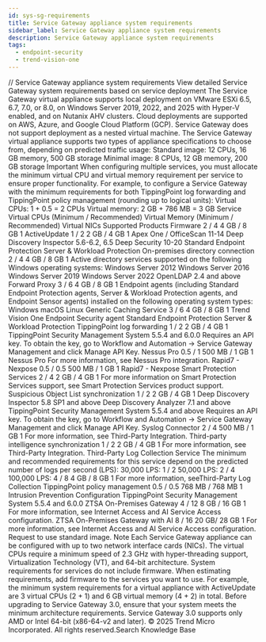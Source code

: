 ```yaml
---
id: sys-sg-requirements
title: Service Gateway appliance system requirements
sidebar_label: Service Gateway appliance system requirements
description: Service Gateway appliance system requirements
tags:
  - endpoint-security
  - trend-vision-one
---
```


/*<![CDATA[*/ $('#title').html($('meta[name=map-description]').attr('content')); /*]]>*/ Service Gateway appliance system requirements View detailed Service Gateway system requirements based on service deployment The Service Gateway virtual appliance supports local deployment on VMware ESXi 6.5, 6.7, 7.0, or 8.0, on Windows Server 2019, 2022, and 2025 with Hyper-V enabled, and on Nutanix AHV clusters. Cloud deployments are supported on AWS, Azure, and Google Cloud Platform (GCP). Service Gateway does not support deployment as a nested virtual machine. The Service Gateway virtual appliance supports two types of appliance specifications to choose from, depending on predicted traffic usage: Standard image: 12 CPUs, 16 GB memory, 500 GB storage Minimal image: 8 CPUs, 12 GB memory, 200 GB storage Important When configuring multiple services, you must allocate the minimum virtual CPU and virtual memory requirement per service to ensure proper functionality. For example, to configure a Service Gateway with the minimum requirements for both TippingPoint log forwarding and TippingPoint policy management (rounding up to logical units): Virtual CPUs: 1 + 0.5 = 2 CPUs Virtual memory: 2 GB + 786 MB = 3 GB Service Virtual CPUs (Minimum / Recommended) Virtual Memory (Minimum / Recommended) Virtual NICs Supported Products Firmware 2 / 4 4 GB / 8 GB 1 ActiveUpdate 1 / 2 2 GB / 4 GB 1 Apex One / OfficeScan 11-14 Deep Discovery Inspector 5.6-6.2, 6.5 Deep Security 10-20 Standard Endpoint Protection Server & Workload Protection On-premises directory connection 2 / 4 4 GB / 8 GB 1 Active directory services supported on the following Windows operating systems: Windows Server 2012 Windows Server 2016 Windows Server 2019 Windows Server 2022 OpenLDAP 2.4 and above Forward Proxy 3 / 6 4 GB / 8 GB 1 Endpoint agents (including Standard Endpoint Protection agents, Server & Workload Protection agents, and Endpoint Sensor agents) installed on the following operating system types: Windows macOS Linux Generic Caching Service 3 / 6 4 GB / 8 GB 1 Trend Vision One Endpoint Security agent Standard Endpoint Protection Server & Workload Protection TippingPoint log forwarding 1 / 2 2 GB / 4 GB 1 TippingPoint Security Management System 5.5.4 and 6.0.0 Requires an API key. To obtain the key, go to Workflow and Automation → Service Gateway Management and click Manage API Key. Nessus Pro 0.5 / 1 500 MB / 1 GB 1 Nessus Pro For more information, see Nessus Pro integration. Rapid7 - Nexpose 0.5 / 0.5 500 MB / 1 GB 1 Rapid7 - Nexpose Smart Protection Services 2 / 4 2 GB / 4 GB 1 For more information on Smart Protection Services support, see Smart Protection Services product support. Suspicious Object List synchronization 1 / 2 2 GB / 4 GB 1 Deep Discovery Inspector 5.8 SP1 and above Deep Discovery Analyzer 7.1 and above TippingPoint Security Management System 5.5.4 and above Requires an API key. To obtain the key, go to Workflow and Automation → Service Gateway Management and click Manage API Key. Syslog Connector 2 / 4 500 MB / 1 GB 1 For more information, see Third-Party Integration. Third-party intelligence synchronization 1 / 2 2 GB / 4 GB 1 For more information, see Third-Party Integration. Third-Party Log Collection Service The minimum and recommended requirements for this service depend on the predicted number of logs per second (LPS): 30,000 LPS: 1 / 2 50,000 LPS: 2 / 4 100,000 LPS: 4 / 8 4 GB / 8 GB 1 For more information, seeThird-Party Log Collection TippingPoint policy management 0.5 / 0.5 768 MB / 768 MB 1 Intrusion Prevention Configuration TippingPoint Security Management System 5.5.4 and 6.0.0 ZTSA On-Premises Gateway 4 / 12 8 GB / 16 GB 1 For more information, see Internet Access and AI Service Access configuration. ZTSA On-Premises Gateway with AI 8 / 16 20 GB/ 28 GB 1 For more information, see Internet Access and AI Service Access configuration. Request to use standard image. Note Each Service Gateway appliance can be configured with up to two network interface cards (NICs). The virtual CPUs require a minimum speed of 2.3 GHz with hyper-threading support, Virtualization Technology (VT), and 64-bit architecture. System requirements for services do not include firmware. When estimating requirements, add firmware to the services you want to use. For example, the minimum system requirements for a virtual appliance with ActiveUpdate are 3 virtual CPUs (2 + 1) and 6 GB virtual memory (4 + 2) in total. Before upgrading to Service Gateway 3.0, ensure that your system meets the minimum architecture requirements. Service Gateway 3.0 supports only AMD or Intel 64-bit (x86-64-v2 and later). © 2025 Trend Micro Incorporated. All rights reserved.Search Knowledge Base